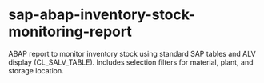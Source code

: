 # sap-abap-inventory-stock-monitoring-report
ABAP report to monitor inventory stock using standard SAP tables and ALV display (CL_SALV_TABLE). Includes selection filters for material, plant, and storage location.
